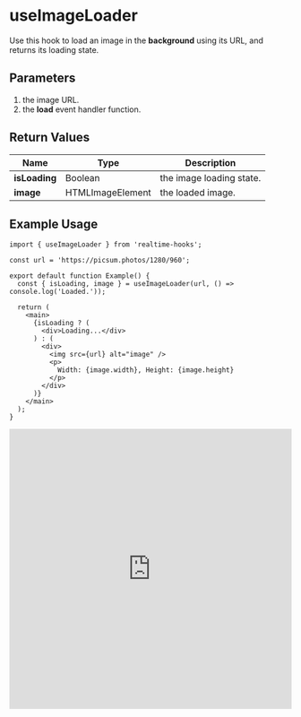 # useImageLoader

Use this hook to load an image in the **background** using its URL, and returns its loading state.

## Parameters

1. the image URL.
2. the **load** event handler function.

## Return Values

| Name          | Type             | Description              |
| ------------- | ---------------- | ------------------------ |
| **isLoading** | Boolean          | the image loading state. |
| **image**     | HTMLImageElement | the loaded image.        |

## Example Usage

```tsx
import { useImageLoader } from 'realtime-hooks';

const url = 'https://picsum.photos/1280/960';

export default function Example() {
  const { isLoading, image } = useImageLoader(url, () => console.log('Loaded.'));

  return (
    <main>
      {isLoading ? (
        <div>Loading...</div>
      ) : (
        <div>
          <img src={url} alt="image" />
          <p>
            Width: {image.width}, Height: {image.height}
          </p>
        </div>
      )}
    </main>
  );
}
```

<iframe src="https://codesandbox.io/embed/useimageloader-v587vv?fontsize=14&hidenavigation=1&module=%2Fsrc%2FComponent.tsx&theme=dark" style="width:100%; height:500px; border:0; overflow:hidden;" title="useImageLoader" allow="accelerometer; ambient-light-sensor; camera; encrypted-media; geolocation; gyroscope; hid; microphone; midi; payment; usb; vr; xr-spatial-tracking" sandbox="allow-forms allow-modals allow-popups allow-presentation allow-same-origin allow-scripts"></iframe>
